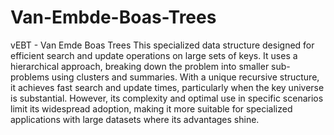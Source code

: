 # Van-Embde-Boas-Trees
vEBT - Van Emde Boas Trees 
This specialized data structure designed for efficient search and update operations on large sets of keys. It uses a hierarchical approach, breaking down the problem into smaller sub-problems using clusters and summaries. With a unique recursive structure, it achieves fast search and update times, particularly when the key universe is substantial. However, its complexity and optimal use in specific scenarios limit its widespread adoption, making it more suitable for specialized applications with large datasets where its advantages shine.
